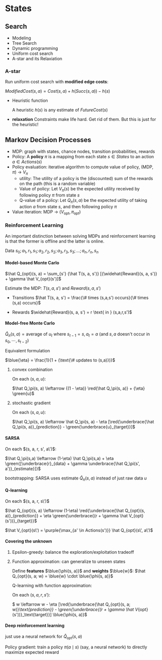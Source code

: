 # States

## Search

- Modeling
- Tree Search
- Dynamic programming
- Uniform cost search
- A-star and its Relaxiation

### A-star
Run uniform cost search with <b>modified edge costs</b>:

${ModifiedCost(s,a)} = {Cost(s,a)} + {h(Succ(s, a)) - h(s)}$

- Heuristic function

    A heuristic $h(s)$ is any estimate of $FutureCost(s)$

- <b>relaxation</b>
    Constraints make life hard. Get rid of them. But this is just for the heuristic!


## Markov Decision Processes

- MDP: graph with states, chance nodes, transition probabilities, rewards
- Policy: A <b>policy</b> $\pi$ is a mapping from each state $s \in States$ to an action $a \in Actions(s)$
- Policy evaluation: iterative algorithm to compute value of policy, (MDP, $\pi$) $\rightarrow$ $V_\pi$
    - utility: The utility of a policy is the (discounted) sum of the rewards on the path (this is a random variable)
    - Value of policy: Let $V_\pi(s)$ be the expected utility received by following policy $\pi$ from state $s$
    - Q-value of a policy: Let $Q_\pi(s, a)$ be the expected utility of taking action $a$ from state $s$, and then following policy $\pi$
- Value iteration: MDP $\rightarrow$ $(V_\text{opt}, \pi_\text{opt})$

### Reinforcement Learning
An important distinction between solving MDPs and reinforcement learning is that the former is offline and the latter is online.

Data
${s_0}; a_1, r_1, {s_1}; a_2, r_2, {s_2}; a_3, r_3, {s_3}; \dots; a_n, r_n, {s_n}$


#### Model-based Monte Carlo
$\hat Q_{opt}(s, a) = \sum_{s'} {\hat T(s, a, s')} [{\widehat{Reward}(s, a, s')} + \gamma \hat V_{opt}(s')]$

Estimate the MDP: $T(s, a, s')$ and $Reward(s, a, s')$
- Transitions 
$\hat T(s, a, s') = \frac{\# times (s,a,s') occurs}{\# times (s,a) occurs}$

- Rewards 
$\widehat{Reward}(s, a, s') = r \text{ in } (s,a,r,s')$

#### Model-free Monte Carlo
$\hat Q_\pi(s, a) = \text{average of } u_t \text{ where } s_{t-1} = s, a_t = a$
(and $s,a$ doesn't occur in $s_0, \cdots, s_{t-2}$)

Equivalent formulation

$\blue{\eta} = \frac{1}{1 + (\text{\# updates to (s,a)})}$

1. convex combination

    On each $(s, a, u)$:

    $\hat Q_\pi(s, a) \leftarrow {(1 - \eta)} \red{\hat Q_\pi(s, a)} + {\eta} \green{u}$

2. stochastic gradient

    On each $(s, a, u)$:

    $\hat Q_\pi(s, a) \leftarrow \hat Q_\pi(s, a) - \eta [\red{\underbrace{\hat Q_\pi(s, a)}_{prediction}} - \green{\underbrace{u}_{target}}]$


#### SARSA
On each $(s, a, r, s', a\')$:

$\hat Q_\pi(s,a) \leftarrow (1-\eta) \hat Q_\pi(s,a) + \eta \green{[\underbrace{r}_{data} + \gamma \underbrace{\hat Q_\pi(s', a')}_{estimate}]}$

bootstrapping: SARSA uses estimate $\hat Q_\pi(s,a)$ instead of just raw data $u$


#### Q-learning
On each $(s, a, r, s\')$

$\hat Q_{opt}(s, a) \leftarrow (1-\eta) \red{\underbrace{\hat Q_{opt}(s, a)}_{prediction}} + \eta \green{\underbrace{(r + \gamma \hat V_{opt}(s'))}_{target}}$

$\hat V_{opt}(s\') = \purple{\max_{a' \in Actions(s')}} \hat Q_{opt}(s\', a\')$

#### Covering the unknown
1. Epsilon-greedy: balance the exploration/exploitation tradeoff
2. Function approximation: can generalize to unseen states

    Define <b>features</b> $\blue{\phi(s, a)}$ and <b>weights</b> $\blue{w}$: $\hat Q_{opt}(s, a; w) = \blue{w} \cdot \blue{\phi(s, a)}$

    Q-learning with function approximation:

    On each $(s, a, r, s')$:

    $ w \leftarrow w - \eta [\red{\underbrace{\hat Q_{opt}(s, a; w)}_\text{prediction}} - \green{\underbrace{(r + \gamma \hat V_{opt}(s\'))}_\text{target}}] \blue{\phi(s, a)}$

#### Deep reinforcement learning
just use a neural network for $\hat Q_{opt}(s, a)$

Policy gradient: train a policy $\pi(a \mid s)$ (say, a neural network) to directly maximize expected reward
